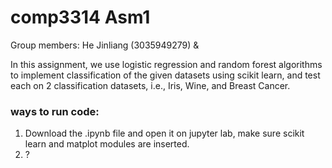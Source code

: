 # comp3314 Asm1
Group members: He Jinliang (3035949279) & 

In this assignment, we use logistic regression and random forest algorithms to implement classification of the given datasets using scikit learn, and test each on 2 classification datasets, i.e., Iris, Wine, and Breast Cancer.

### ways to run code:<br>
1. Download the .ipynb file and open it on jupyter lab, make sure scikit learn and matplot modules are inserted.
2. ? <br>
